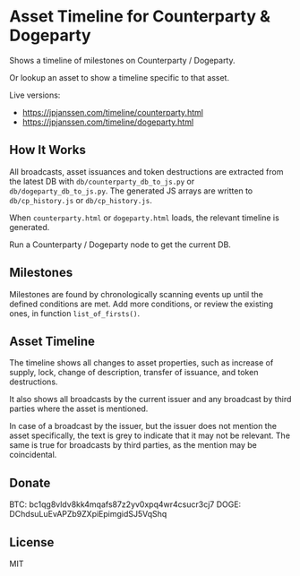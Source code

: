 # Asset Timeline for Counterparty & Dogeparty

Shows a timeline of milestones on Counterparty / Dogeparty.

Or lookup an asset to show a timeline specific to that asset.

Live versions:
* https://jpjanssen.com/timeline/counterparty.html
* https://jpjanssen.com/timeline/dogeparty.html

## How It Works

All broadcasts, asset issuances and token destructions are extracted from the latest DB with `db/counterparty_db_to_js.py` or `db/dogeparty_db_to_js.py`. The generated JS arrays are written to `db/cp_history.js` or `db/cp_history.js`.

When `counterparty.html` or `dogeparty.html` loads, the relevant timeline is generated.

Run a Counterparty / Dogeparty node to get the current DB.

## Milestones

Milestones are found by chronologically scanning events up until the defined conditions are met. Add more conditions, or review the existing ones, in function `list_of_firsts()`.

## Asset Timeline

The timeline shows all changes to asset properties, such as increase of supply, lock, change of description, transfer of issuance, and token destructions.

It also shows all broadcasts by the current issuer and any broadcast by third parties where the asset is mentioned.

In case of a broadcast by the issuer, but the issuer does not mention the asset specifically, the text is grey to indicate that it may not be relevant. The same is true for broadcasts by third parties, as the mention may be coincidental.

## Donate

BTC: bc1qg8vldv8kk4mqafs87z2yv0xpq4wr4csucr3cj7
DOGE: DChdsuLuEvAPZb9ZXpiEpimgidSJ5VqShq

## License

MIT